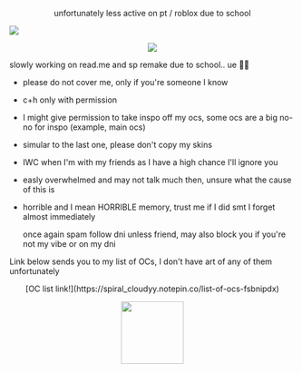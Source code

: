<p align='center'> unfortunately less active on pt / roblox due to school </p>

<img src="https://readme-typing-svg.demolab.com/?lines='Hm.+I'm+Lamia...+Hm?+Say+something+else?+Eh...+H-hold+on...+Let+me+think...';'D-did+you+pick+the+wrong+person...?';'A-are+we+fighting+for+real...?+Don't+expect+too+much!';'Don't+feel+ashamed+yawning+at+work.+What's+wrong+with+that?';'Aren't+you+bored+doing+the+same+thing+every+day?'&font=Libertinus+Math&center=true&width=1080&height=50&color=86aebc&duration=2500&pause=1000">

<p align='center'> <img src=https://komarev.com/ghpvc/?username=pastellcloudyy=color86aebc&abberviated=true&style=flat-square&label=Fishies> </p>

slowly working on read.me and sp remake due to school.. ue 🧀😭
- please do not cover me, only if you're someone I know
- c+h only with permission
- I might give permission to take inspo off my ocs, some ocs are a big no-no for inspo (example, main ocs)
- simular to the last one, please don't copy my skins
- IWC when I'm with my friends as I have a high chance I'll ignore you
- easly overwhelmed and may not talk much then, unsure what the cause of this is
- horrible and I mean HORRIBLE memory, trust me if I did smt I forget almost immediately

  once again spam follow dni unless friend, may also block you if you're not my vibe or on my dni

Link below sends you to my list of OCs, I don't have art of any of them unfortunately
<p align='center'> [OC list link!](https://spiral_cloudyy.notepin.co/list-of-ocs-fsbnipdx) </p>

<p align='center'> <img src="https://file.garden/aFcXo5382hs7xX6v/1c979283-7dc6-4102-ab7e-746467445b96.gif" width="110" height="110" /> </p>

